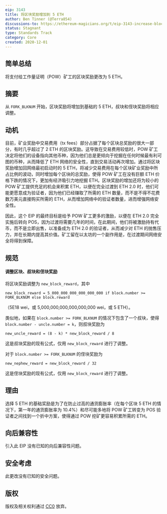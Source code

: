 ```yaml
---
eip: 3143
title: 将区块奖励增加到 5 ETH
author: Ben Tinner (@Terra854)
discussions-to: https://ethereum-magicians.org/t/eip-3143-increase-block-rewards-to-5-eth/5061
status: Stagnant
type: Standards Track
category: Core
created: 2020-12-01
---
```


## 简单总结
将支付给工作量证明（POW）矿工的区块奖励更改为 5 ETH。

## 摘要
从 `FORK_BLKNUM` 开始，区块奖励将增加到基础的 5 ETH，叔块和侄块奖励将相应调整。

## 动机
目前，矿业奖励中交易费用（tx fees）部分占据了每个区块总奖励的很大一部分，有时几乎超过了 2 ETH 的区块奖励。这导致在交易费用较低时，POW 矿工决定将他们的设备指向其他币种，因为他们总是更倾向于挖掘在任何时候最有利可图的币种，从而降低了 ETH 网络的安全性，直到交易活动再次增加。通过将区块奖励增加回网络最初启动时的 5 ETH，将减少交易费用在每个区块矿业奖励中所占比例的波动，同时增加每个区块的总奖励，使得 POW 矿工在没有巨额 ETH 价格下跌的情况下，更加有经济吸引力地挖掘 ETH。区块奖励的增加还将为较小的 POW 矿工提供充足的机会来积累 ETH，以便在完全过渡到 ETH 2.0 时，他们可能更愿意成为验证者，因为他们已经赚取了所需的 ETH 数量，而不是不得不花费数万美元直接购买所需的 ETH，从而增加网络中的验证者数量，进而增强网络安全性。

因此，这个 EIP 的最终目标是给予 POW 矿工更多的激励，以便在 ETH 2.0 完全实施后转向 POS，因为过渡将需要几年的时间，在此期间，他们将被激励持有代币，而不是立即出售，以准备成为 ETH 2.0 的验证者，从而减少对 ETH 的抛售压力，并在长期内提高其价值。矿工留在以太坊的一个副作用是，在过渡期间网络安全将得到保障。

## 规范
#### 调整区块、叔块和侄块奖励
将区块奖励调整为 `new_block_reward`，其中

    new_block_reward = 5_000_000_000_000_000_000 if block.number >= FORK_BLKNUM else block.reward

（5E18 wei，或 5,000,000,000,000,000,000 wei，或 5 ETH）。

类似地，如果在 `block.number >= FORK_BLKNUM` 的情况下包含了一个叔块，使得 `block.number - uncle.number = k`，则叔块奖励为

    new_uncle_reward = (8 - k) * new_block_reward / 8

这是叔块奖励的现有公式，仅用 `new_block_reward` 进行了调整。

对于 `block.number >= FORK_BLKNUM` 的侄块奖励为

    new_nephew_reward = new_block_reward / 32

这是侄块奖励的现有公式，仅用 `new_block_reward` 进行了调整。

## 理由
选择 5 ETH 的基础奖励是为了在防止过高的通货膨胀率（在每个区块 5 ETH 的情况下，第一年的通货膨胀率为 10.4%）和尽可能多地将 POW 矿工转变为 POS 验证者之间找到一个折中方案，使得通过 POW 挖矿更容易积累所需的 ETH。

## 向后兼容性
引入此 EIP 没有已知的向后兼容性问题。

## 安全考虑
此更改没有已知的安全问题。

## 版权
版权及相关权利通过 [CC0](../LICENSE.md) 放弃。